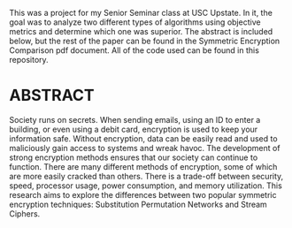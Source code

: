 This was a project for my Senior Seminar class at USC Upstate. In it, the goal was to analyze two different types of algorithms using objective metrics and determine which one was superior. The abstract is included below, but the rest of the paper can be found in the Symmetric Encryption Comparison pdf document. All of the code used can be found in this repository.

# ABSTRACT
Society runs on secrets. When sending emails, using an ID to enter a building, or even using a debit card, encryption is used to keep your information safe. Without encryption, data can be easily read and used to maliciously gain access to systems and wreak havoc. The development of strong encryption methods ensures that our society can continue to function. 
There are many different methods of encryption, some of which are more easily cracked than others. There is a trade-off between security, speed, processor usage, power consumption, and memory utilization. 
This research aims to explore the differences between two popular symmetric encryption techniques: Substitution Permutation Networks and Stream Ciphers.
